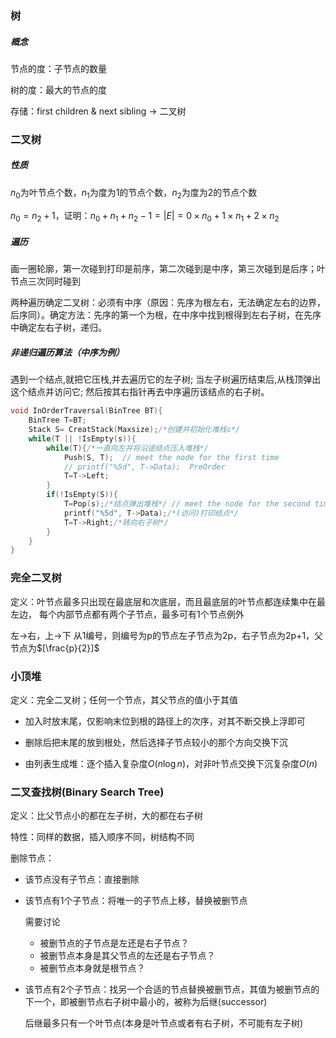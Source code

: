 ### 树

##### 概念

节点的度：子节点的数量

树的度：最大的节点的度

存储：first children & next sibling -> 二叉树



### 二叉树

##### 性质

$n_0$为叶节点个数，$n_1$为度为1的节点个数，$n_2$为度为2的节点个数

$n_0=n_2+1$，证明：$n_0+n_1+n_2-1=|E|=0\times n_0+1\times n_1+2\times n_2$

##### 遍历

画一圈轮廓，第一次碰到打印是前序，第二次碰到是中序，第三次碰到是后序；叶节点三次同时碰到

两种遍历确定二叉树：必须有中序（原因：先序为根左右，无法确定左右的边界，后序同）。确定方法：先序的第一个为根，在中序中找到根得到左右子树，在先序中确定左右子树，递归。



##### 非递归遍历算法（中序为例）

遇到一个结点,就把它压栈,并去遍历它的左子树;
当左子树遍历结束后,从栈顶弹出这个结点并访问它;
然后按其右指针再去中序遍历该结点的右子树。

```C
void InOrderTraversal(BinTree BT){
    BinTree T=BT;
    Stack S= CreatStack(Maxsize);/*创建并初始化堆栈s*/
    while(T || !IsEmpty(s)){
        while(T){/*一直向左并将沿途结点压入堆栈*/
            Push(S, T);  // meet the node for the first time
            // printf("%5d", T->Data);  PreOrder
            T=T->Left;
        }
        if(!IsEmpty(S)){
            T=Pop(s);/*结点弹出堆栈*/ // meet the node for the second time
            printf("%5d", T->Data);/*(访问)打印结点*/
            T=T->Right;/*转向右子树*/
        }
    }
}
```







### 完全二叉树

定义：叶节点最多只出现在最底层和次底层，而且最底层的叶节点都连续集中在最左边，
每个内部节点都有两个子节点，最多可有1个节点例外

左→右，上→下 从1编号，则编号为p的节点左子节点为2p，右子节点为2p+1，父节点为$[\frac{p}{2}]$







### 小顶堆

定义：完全二叉树；任何一个节点，其父节点的值小于其值

- 加入时放末尾，仅影响末位到根的路径上的次序，对其不断交换上浮即可

- 删除后把末尾的放到根处，然后选择子节点较小的那个方向交换下沉

- 由列表生成堆：逐个插入复杂度$O(n\log n)$，对非叶节点交换下沉复杂度$O(n)$



### 二叉查找树(Binary Search Tree)

定义：比父节点小的都在左子树，大的都在右子树

特性：同样的数据，插入顺序不同，树结构不同

删除节点：

- 该节点没有子节点：直接删除

- 该节点有1个子节点：将唯一的子节点上移，替换被删节点

  需要讨论

  - 被删节点的子节点是左还是右子节点？
  - 被删节点本身是其父节点的左还是右子节点？
  - 被删节点本身就是根节点？

- 该节点有2个子节点：找另一个合适的节点替换被删节点，其值为被删节点的下一个，即被删节点右子树中最小的，被称为后继(successor)

  后继最多只有一个叶节点(本身是叶节点或者有右子树，不可能有左子树)